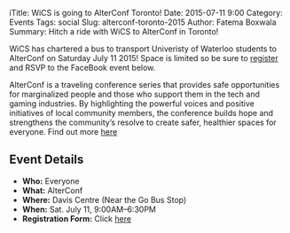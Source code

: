 iTitle: WiCS is going to AlterConf Toronto! 
Date: 2015-07-11 9:00
Category: Events
Tags: social
Slug: alterconf-toronto-2015
Author: Fatema Boxwala
Summary: Hitch a ride with WiCS to AlterConf in Toronto!

WiCS has chartered a bus to transport Univeristy of Waterloo students to
AlterConf on Saturday July 11 2015! Space is limited so be sure to
[register](https://goo.gl/86ILSn) and RSVP to the FaceBook event below.

AlterConf is a traveling conference series that provides safe opportunities for
marginalized people and those who support them in the tech and gaming
industries. By highlighting the powerful voices and positive initiatives of
local community members, the conference builds hope and strengthens the
community’s resolve to create safer, healthier spaces for everyone. Find out
more [here](http://www.alterconf.com)

## Event Details ##

+ **Who:** Everyone
+ **What:** AlterConf
+ **Where:** Davis Centre (Near the Go Bus Stop)
+ **When:** Sat. July 11, 9:00AM&ndash;6:30PM
+ **Registration Form:** Click [here](https://docs.google.com/forms/d/1niVmM4MA5WmOPRvVKHj1-VoLzpbehUxEOhKIcIml6JY/viewform)
